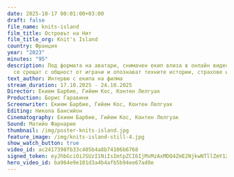 ```yaml
---
date: 2025-10-17 00:01:00+03:00
draft: false
file_name: knits-island
film_title: Островът на Нит
film_title_org: Knit's Island
country: Франция
year: "2023"
minutes: "95"
description: Под формата на аватари, снимачен екип влиза в онлайн видео игра. Те
  се срещат с общност от играчи и опознават техните истории, страхове и мечти.
text_author: Интервю с екипа на филма
stream_duration: 17.10.2025 - 24.10.2025
Director: Екием Барбие, Гийем Кос, Кɑнтен Лелгуак
Production: Борис Гаравини
Screenwriter: Екием Барбие, Гийем Кос, Кɑнтен Лелгуак
Editing: Никола Бансийон
Cinematography: Екием Барбие, Гийем Кос, Кɑнтен Лелгуак
Sound: Матийо Фарнарие
thumbnail: /img/poster-knits-island.jpg
feature_image: /img/knits-island-still-4.jpg
show_watch_button: true
video_id: ac2417398fb33c405b4a8b74106b6768
signed_token: eyJhbGciOiJSUzI1NiIsImtpZCI6IjMxMzAxMDQ4ZmE2NjkwNTllZmY1ZjFiNGFiNmQxOGMwIn0.eyJzdWIiOiJhYzI0MTczOThmYjMzYzQwNWI0YThiNzQxMDZiNjc2OCIsImtpZCI6IjMxMzAxMDQ4ZmE2NjkwNTllZmY1ZjFiNGFiNmQxOGMwIiwiZXhwIjoiMTc2MDc4NTkzMCIsIm5iZiI6IjE3NjA2OTU5MzAiLCJhY2Nlc3NSdWxlcyI6W3siYWN0aW9uIjoiYWxsb3ciLCJ0eXBlIjoiaXAuZ2VvaXAuY291bnRyeSIsImNvdW50cnkiOlsiQkciXX0seyJhY3Rpb24iOiJibG9jayIsInR5cGUiOiJhbnkifV19.uBVzU97b5VpgNbBdR4UTHBr9aQK89USpbkOh8RY8xKATop0aLireQ1WfKSLleZcbcCzMZmZLxbUYSIwkP5WSE59Bd7YUDggKXWPF0MiWIIYau5MGFuA1DWnWyfFyi5eJgGH-yLJ0iHkltyjN7eBIeO_asmiWwtg9G_sO9v75aIZbp5C9SG7MwsDtRpyqItorC4qS3rg7f3zRbMmr--wCK6JvUtmg_dUC5Jcjr_zOvVCXj9Ii3_tLCrHnefi4r50bh7CFJlkllaGcYSVcqMN6AHCYsL1b0FsDnSe-X6QgdeHDlaptg7EbU-kt3yo-k9H5ptVJbPj2J1yhS_25h8sSDA
hero_video_id: ba964e9e101d3a4b4afb5b94ee67ad8e
---
```

